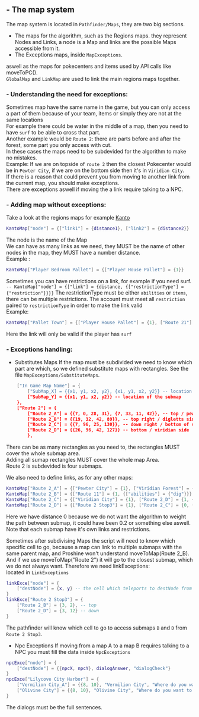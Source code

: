 ## - The map system
The map system is located in `Pathfinder/Maps`, they are two big sections.  
- The maps for the algorithm, such as the Regions maps. they represent Nodes and Links, a node is a Map and links are the possible Maps accessible from it.
- The Exceptions maps, inside `MapExceptions`.

aswell as the maps for pokecenters and items used by API calls like moveToPC().  
`GlobalMap` and `LinkMap` are used to link the main regions maps together.  
### - Understanding the need for exceptions:
Sometimes map have the same name in the game, but you can only access a part of them because of your team, items or simply they are not at the same locations  
For example there could be water in the middle of a map, then you need to have `surf` to be able to cross that part.  
Another example would be `Route 2`: there are parts before and after the forest, some part you only access with cut.  
In these cases the maps need to be subdevided for the algorithm to make no mistakes.  
Example: If we are on topside of `route 2` then the closest Pokecenter would be in `Pewter City`, if we are on the bottom side then it's in `Viridian City`.  
If there is a reason that could prevent you from moving to another link from the current map, you should make exceptions.  
There are exceptions aswell if moving the a link require talking to a NPC.
### - Adding map without exceptions:
Take a look at the regions maps for example [Kanto](https://github.com/MeltWS/ProShinePathfinder/blob/master/Pathfinder/Maps/Kanto/KantoMap.lua)  
```lua
KantoMap["node"] = {["link1"] = {distance1}, ["link2"] = {distance2}}
```
The node is the name of the Map  
We can have as many links as we need, they MUST be the name of other nodes in the map, they MUST have a number distance.  
Example :
```lua
KantoMap["Player Bedroom Pallet"] = {["Player House Pallet"] = {1}}
```
  
Sometimes you can have restrictions on a link, for example if you need surf.  
`-- KantoMap["node"] = {["link"] = {distance, {["restrictionType"] = {"restriction"}}}}`
The restrictionType must be either `abilities` or `items`, there can be multiple restrictions. The account must meet all `restriction` paired to `restrictionType` in order to make the link valid  
Example:
```lua
KantoMap["Pallet Town"] = {["Player House Pallet"] = {1}, ["Route 21"] = {1, {["abilities"] = {"surf"}}}, ["Route 1"] = {1}}
```
Here the link will only be valid if the player has `surf`  
### - Exceptions handling:
- Substitutes Maps
If the map must be subdivided we need to know which part are which, so we defined substitute maps with rectangles. See the file `MapExceptions/SubstituteMaps`.  
```lua
    ["In Game Map Name"] = {
        ["SubMap_X] = {{x1, y1, x2, y2}, {x1, y1, x2, y2}} -- location of the submap
        ["SubMap_Y] = {{x1, y1, x2, y2}} -- location of the submap
    },
    ["Route 2"] = {
        ["Route 2_A"] = {{7, 0, 28, 31}, {7, 33, 11, 42}}, -- top / pewter side
        ["Route 2_B"] = {{19, 32, 42, 89}}, -- top right / digletts side
        ["Route 2_C"] = {{7, 96, 25, 130}}, -- down right / bottom of stop house 3
        ["Route 2_D"] = {{26, 96, 42, 127}} -- bottom / viridian side
        },
```
There can be as many rectangles as you need to, the rectangles MUST cover the whole submap area.  
Adding all sumap rectangles MUST cover the whole map Area.  
Route 2 is subdevided is four submaps.  
  
We also need to define links, as for any other maps:  
```lua
KantoMap["Route 2_A"] = {["Pewter City"] = {1}, ["Viridian Forest"] = {1}, ["Route 2_B"] = {0, {["abilities"] = {"cut"}}}}
KantoMap["Route 2_B"] = {["Route 11"] = {1, {["abilities"] = {"dig"}}}, ["Route 2_A"] = {0, {["abilities"] = {"cut"}}}, ["Route 2 Stop3"] = {1}}
KantoMap["Route 2_C"] = {["Viridian City"] = {1}, ["Route 2_D"] = {1, {["abilities"] = {"cut"}}}, ["Route 2 Stop"] = {1}}
KantoMap["Route 2_D"] = {["Route 2 Stop3"] = {1}, ["Route 2_C"] = {0, {["abilities"] = {"cut"}}}}
```
Here we have distance 0 because we do not want the algorithm to weight the path between submap, it could have been 0.2 or something else aswell.  
Note that each submap have it's own links and restrictions.  
  
Sometimes after subdivising Maps the script will need to know which specific cell to go, because a map can link to multiple submaps with the same parent map, and Proshine won't understand moveToMap(Route 2_B). And if we use moveToMap("Route 2") it will go to the closest submap, which we do not always want. Therefore we need linkExceptions:  
located in `LinkExceptions`  
```lua
linkExce["node"] = {
    ["destNode"] = {x, y} -- the cell which teleports to destNode from node.
}
linkExce["Route 2 Stop3"] = {
    ["Route 2_B"] = {3, 2}, -- top
    ["Route 2_D"] = {3, 12} -- down
}
```
The pathfinder will know which cell to go to access submaps `B` and `D` from `Route 2 Stop3`.  
- Npc Exceptions
If moving from a map A to a map B requires talking to a NPC you must fill the data inside `NpcExceptions`  
```lua
npcExce["node"] = {
    ["destNode"] = {{npcX, npcY}, dialogAnswer, "dialogCheck"}
}
npcExce["Lilycove City Harbor"] = {
    ["Vermilion City_A"] = {{8, 10}, "Vermilion City", "Where do you want to go?"},
    ["Olivine City"] = {{8, 10}, "Olivine City", "Where do you want to go?"}
}
```
The dialogs must be the full sentences.
